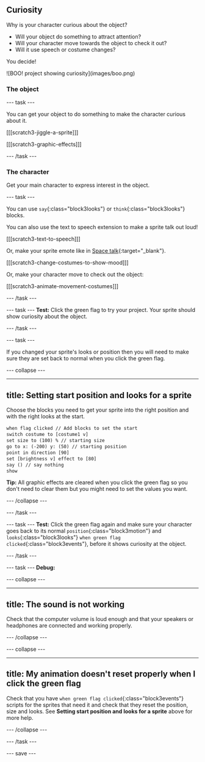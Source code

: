 ## Curiosity 

<div style="display: flex; flex-wrap: wrap">
<div style="flex-basis: 200px; flex-grow: 1; margin-right: 15px;">
Why is your character curious about the object?

- Will your object do something to attract attention?
- Will your character move towards the object to check it out?
- Will it use speech or costume changes?

You decide!
</div>
<div>
![BOO! project showing curiosity](images/boo.png)
</div>
</div>

### The object

--- task ---

You can get your object to do something to make the character curious about it. 

[[[scratch3-jiggle-a-sprite]]]

[[[scratch3-graphic-effects]]]

--- /task ---

### The character

Get your main character to express interest in the object.

--- task ---

You can use `say`{:class="block3looks"} or `think`{:class="block3looks"} blocks.

You can also use the text to speech extension to make a sprite talk out loud!

[[[scratch3-text-to-speech]]]

Or, make your sprite emote like in [Space talk](https://projects.raspberrypi.org/en/projects/space-talk){:target="_blank"}. 

[[[scratch3-change-costumes-to-show-mood]]]

Or, make your character move to check out the object:

[[[scratch3-animate-movement-costumes]]]

--- /task ---

--- task ---
**Test:** Click the green flag to try your project. Your sprite should show curiosity about the object.

--- /task ---

--- task ---

If you changed your sprite's looks or position then you will need to make sure they are set back to normal when you click the green flag.

--- collapse ---

---
title: Setting start position and looks for a sprite
---

Choose the blocks you need to get your sprite into the right position and with the right looks at the start.

```blocks3
when flag clicked // Add blocks to set the start 
switch costume to [costume1 v]
set size to (100) % // starting size
go to x: (-200) y: (50) // starting position
point in direction [90]
set [brightness v] effect to [80]
say () // say nothing
show
```

**Tip:** All graphic effects are cleared when you click the green flag so you don't need to clear them but you might need to set the values you want.

--- /collapse ---

--- /task ---

--- task ---
**Test:** Click the green flag again and make sure your character goes back to its normal `position`{:class="block3motion"} and `looks`{:class="block3looks"} `when green flag clicked`{:class="block3events"}, before it shows curiosity at the object.

--- /task ---

--- task ---
**Debug:**

--- collapse ---

---
title: The sound is not working
---

Check that the computer volume is loud enough and that your speakers or headphones are connected and working properly. 

--- /collapse ---

--- collapse ---

---
title: My animation doesn't reset properly when I click the green flag
---

Check that you have `when green flag clicked`{:class="block3events"} scripts for the sprites that need it and check that they reset the position, size and looks. See **Setting start position and looks for a sprite** above for more help.

--- /collapse ---

--- /task ---

--- save ---
